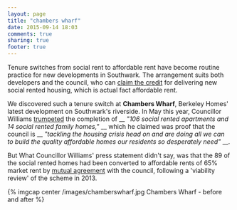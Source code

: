 ```yaml
---
layout: page
title: "chambers wharf"
date: 2015-09-14 18:03
comments: true
sharing: true
footer: true
---
```

Tenure switches from social rent to affordable rent have become routine practice for new developments in Southwark. The arrangement suits both developers and the council, who can [claim the credit](http://www.southwarknews.co.uk/news/100-affordable-homes-open-on-brownfield-site/) for delivering new social rented housing, which is actual fact affordable rent.

We discovered such a tenure switch at __Chambers Wharf__, Berkeley Homes' latest development on Southwark's riverside. In May this year, Councillor Williams [trumpeted](http://www.berkeleygroup.co.uk/press-releases/2015/southwark-development-sets-new-standard-for-affordable-housing-in-london) the completion of __ _"106 social rented apartments and 14 social rented family homes,"_ __ which he claimed was proof that the council is __ _"tackling the housing crisis head on and are doing all we can to build the quality affordable homes our residents so desperately need"_ __.  

But What Councillor Williams' press statement didn't say, was that the 89 of the social rented homes had been converted to affordable rents of 65% market rent by [mutual agreement](http://moderngov.southwark.gov.uk/ieDecisionDetails.aspx?Id=3617) with the council, following a 'viability review' of the scheme in 2013.

{% imgcap center /images/chamberswharf.jpg Chambers Wharf - before and after %}

